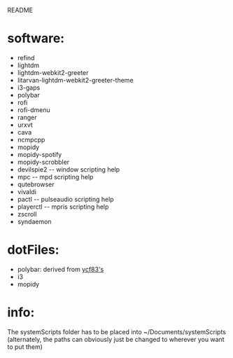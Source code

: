 README

# software: 

* refind
* lightdm
* lightdm-webkit2-greeter
* litarvan-lightdm-webkit2-greeter-theme
* i3-gaps
* polybar
* rofi
* rofi-dmenu
* ranger
* urxvt
* cava
* ncmpcpp
* mopidy
* mopidy-spotify
* mopidy-scrobbler
* devilspie2 -- window scripting help
* mpc -- mpd scripting help
* qutebrowser
* vivaldi
* pactl -- pulseaudio scripting help
* playerctl -- mpris scripting help
* zscroll
* syndaemon

# dotFiles:
* polybar: derived from [ycf83's](https://github.com/ycf83/dotfile)
* i3
* mopidy

# info:

The systemScripts folder has to be placed into ~/Documents/systemScripts (alternately, the paths can obviously just be changed to wherever you want to put them)
